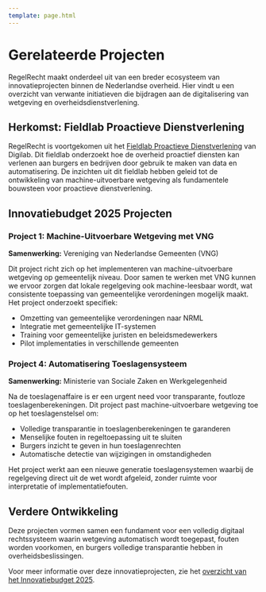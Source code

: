 ```yaml
---
template: page.html
---
```


# Gerelateerde Projecten

RegelRecht maakt onderdeel uit van een breder ecosysteem van innovatieprojecten binnen de Nederlandse overheid. Hier vindt u een overzicht van verwante initiatieven die bijdragen aan de digitalisering van wetgeving en overheidsdienstverlening.

## Herkomst: Fieldlab Proactieve Dienstverlening

RegelRecht is voortgekomen uit het [Fieldlab Proactieve Dienstverlening](https://digilab.overheid.nl/projecten/fieldlab-proactieve-dienstverlening/) van Digilab. Dit fieldlab onderzoekt hoe de overheid proactief diensten kan verlenen aan burgers en bedrijven door gebruik te maken van data en automatisering. De inzichten uit dit fieldlab hebben geleid tot de ontwikkeling van machine-uitvoerbare wetgeving als fundamentele bouwsteen voor proactieve dienstverlening.

## Innovatiebudget 2025 Projecten

### Project 1: Machine-Uitvoerbare Wetgeving met VNG

**Samenwerking:** Vereniging van Nederlandse Gemeenten (VNG)

Dit project richt zich op het implementeren van machine-uitvoerbare wetgeving op gemeentelijk niveau. Door samen te werken met VNG kunnen we ervoor zorgen dat lokale regelgeving ook machine-leesbaar wordt, wat consistente toepassing van gemeentelijke verordeningen mogelijk maakt. Het project onderzoekt specifiek:

- Omzetting van gemeentelijke verordeningen naar NRML
- Integratie met gemeentelijke IT-systemen
- Training voor gemeentelijke juristen en beleidsmedewerkers
- Pilot implementaties in verschillende gemeenten

### Project 4: Automatisering Toeslagensysteem

**Samenwerking:** Ministerie van Sociale Zaken en Werkgelegenheid

Na de toeslagenaffaire is er een urgent need voor transparante, foutloze toeslagenberekeningen. Dit project past machine-uitvoerbare wetgeving toe op het toeslagenstelsel om:

- Volledige transparantie in toeslagenberekeningen te garanderen
- Menselijke fouten in regeltoepassing uit te sluiten
- Burgers inzicht te geven in hun toeslagenrechten
- Automatische detectie van wijzigingen in omstandigheden

Het project werkt aan een nieuwe generatie toeslagensystemen waarbij de regelgeving direct uit de wet wordt afgeleid, zonder ruimte voor interpretatie of implementatiefouten.

## Verdere Ontwikkeling

Deze projecten vormen samen een fundament voor een volledig digitaal rechtssysteem waarin wetgeving automatisch wordt toegepast, fouten worden voorkomen, en burgers volledige transparantie hebben in overheidsbeslissingen.

Voor meer informatie over deze innovatieprojecten, zie het [overzicht van het Innovatiebudget 2025](https://www.digitaleoverheid.nl/overzicht-van-alle-onderwerpen/innovatie/innovatiebudget/toekenning-innovatiebudget-2025/).